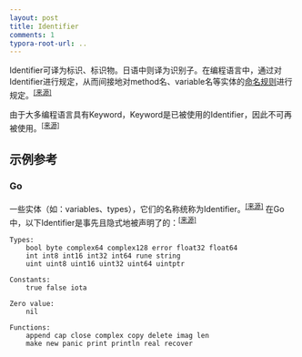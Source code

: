 ```yaml
---
layout: post
title: Identifier
comments: 1
typora-root-url: ..
---
```




Identifier可译为标识、标识物。日语中则译为识别子。在编程语言中，通过对Identifier进行规定，从而间接地对method名、variable名等实体的<u>命名规则</u>进行规定。<sup>[[来源]](https://docs.oracle.com/javase/tutorial/java/nutsandbolts/variables.html)</sup>

由于大多编程语言具有Keyword，Keyword是已被使用的Identifier，因此不可再被使用。<sup>[[来源]](https://docs.oracle.com/javase/tutorial/java/nutsandbolts/_keywords.html)</sup>

## 示例参考

### Go

一些实体（如：variables、types），它们的名称统称为Identifier。<sup>[[来源]](https://golang.org/ref/spec#Identifiers)</sup> 在Go中，以下Identifier是事先且隐式地被声明了的：<sup>[[来源]](https://golang.org/ref/spec#Predeclared_identifiers)</sup>

```
Types:
	bool byte complex64 complex128 error float32 float64
	int int8 int16 int32 int64 rune string
	uint uint8 uint16 uint32 uint64 uintptr

Constants:
	true false iota

Zero value:
	nil

Functions:
	append cap close complex copy delete imag len
	make new panic print println real recover
```